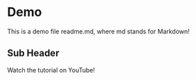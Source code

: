 # Demo

This is a demo file readme.md, where md stands for Markdown!

## Sub Header

Watch the tutorial on YouTube!